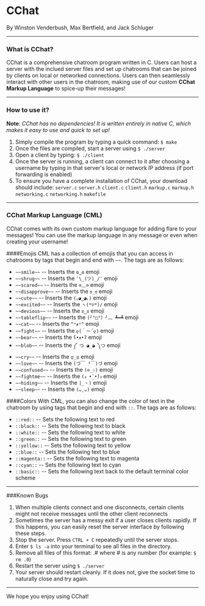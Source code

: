 # CChat
By Winston Venderbush, Max Bertfield, and Jack Schluger

<hr>

### What is CChat?
CChat is a comprehensive chatroom program written in C. Users can host a server with the inclued server files and set up chatrooms that can be joined by clients on local or networked connections. Users can then seamlessly interact with other users in the chatroom, making use of our custom <b>CChat Markup Language</b> to spice-up their messages!

<hr>

### How to use it?
<b>Note</b>: <i>CChat has no dependencies! It is written entirely in native C, which makes it easy to use and quick to set up!</i>

1. Simply compile the program by typing a quick command: `$ make`
2. Once the files are compiled, start a server using `$ ./server`
3. Open a client by typing: `$ ./client`
4. Once the server is running, a client can connect to it after choosing a username by typing in that server's local or network IP address (if port forwarding is enabled)
5. To ensure you have a complete installation of CChat, your download should include:
`server.c`
`server.h`
`client.c`
`client.h`
`markup.c`
`markup.h`
`networking.c`
`networking.h`
`makefile`

<hr>

### CChat Markup Language (CML)

CChat comes with its own custom markup language for adding flare to your messages! You can use the markup language in any message or even when creating your username!

####Emojis
CML has a collection of emojis that you can access in chatrooms by tags that begin and end with `~~`. The tags are as follows:

* `~~smile~~` -- Inserts the `ʘ‿ʘ` emoji
* `~~shrug~~` -- Inserts the `¯\_(ツ)_/¯` emoji
* `~~scared~~` -- Inserts the `⊙﹏⊙` emoji
* `~~disapprove~~` -- Inserts the `ಠ_ಠ` emoji
* `~~cute~~` -- Inserts the `(｡◕‿◕｡)` emoji
* `~~excited~~` -- Inserts the `ヽ(*▽*)/` emoji
* `~~devious~~` -- Inserts the `ಠ‿ಠ` emoji
* `~~tableflip~~` -- Inserts the `(╯°□°）╯︵ ┻━┻` emoji
* `~~cat~~` -- Inserts the `^ᵒᴥᵒ^` emoji
* `~~fight~~` -- Inserts the `ლ(｀ー´ლ)` emoji
* `~~bear~~` -- Inserts the `ʕ•ᴥ•ʔ` emoji
* `~~blob~~` -- Inserts the `༼ つ ◕_◕ ༽つ` emoji
* `~~cry~~` -- Inserts the `ಥ_ಥ` emoji
* `~~love~~` -- Inserts the `(づ￣ ³￣)づ` emoji
* `~~confused~~` -- Inserts the `(⊙_☉)` emoji
* `~~fightme~~` -- Inserts the `(ง •̀_•́)ง` emoji
* `~~hiding~~` -- Inserts the `|_・)` emoji
* `~~sleep~~` -- Inserts the `(ᴗ˳ᴗ)` emoji

####Colors
With CML, you can also change the color of text in the chatroom by using tags that begin and end with `::`. The tags are as follows:

* `::red::` -- Sets the following text to red
* `::black::` -- Sets the following text to black
* `::white::` -- Sets the following text to white
* `::green::` -- Sets the following text to green
* `::yellow::` -- Sets the following text to yellow
* `::blue::` -- Sets the following text to blue
* `::magenta::` -- Sets the following text to magenta
* `::cyan::` -- Sets the following text to cyan
* `::basic::` -- Sets the following text back to the default terminal color scheme

<hr>

###Known Bugs
1. When multiple clients connect and one disconnects, certain clients might not receive messages until the other client reconnects
2. Sometimes the server has a messy exit if a user closes clients rapidly. If this happens, you can easily reset the server interface by following these steps.
  1. Stop the server. Press `CTRL + C` repeatedly until the server stops.
  2. Enter `$ ls -a` into your terminal to see all files in the directory.
  3. Remove all files of this format: .# where # is any number (for example: `$ rm .0`)
  4. Restart the server using `$ ./server`
  5. Your server should restart cleanly. If it does not, give the socket time to naturally close and try again.
  

<hr>

We hope you enjoy using CChat!






